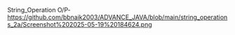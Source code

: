 String_Operation O/P-https://github.com/bbnaik2003/ADVANCE_JAVA/blob/main/string_operations_2a/Screenshot%202025-05-19%20184624.png

